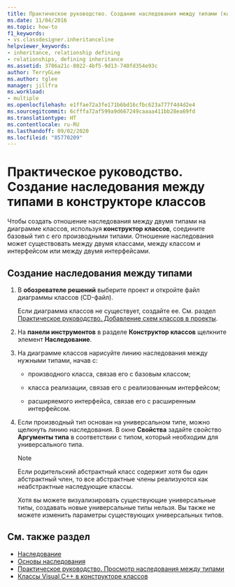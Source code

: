 ```yaml
---
title: Практическое руководство. Создание наследования между типами (конструктор классов)
ms.date: 11/04/2016
ms.topic: how-to
f1_keywords:
- vs.classdesigner.inheritanceline
helpviewer_keywords:
- inheritance, relationship defining
- relationships, defining inheritance
ms.assetid: 3786a21c-8022-4bf5-9d13-740fd354e93c
author: TerryGLee
ms.author: tglee
manager: jillfra
ms.workload:
- multiple
ms.openlocfilehash: e1ffae72a3fe171b6bd16cfbc623a777f4d4d2e4
ms.sourcegitcommit: 6cfffa72af599a9d667249caaaa411bb28ea69fd
ms.translationtype: HT
ms.contentlocale: ru-RU
ms.lasthandoff: 09/02/2020
ms.locfileid: "85770209"
---
```

# <a name="how-to-create-inheritance-between-types-in-class-designer"></a>Практическое руководство. Создание наследования между типами в конструкторе классов

Чтобы создать отношение наследования между двумя типами на диаграмме классов, используя **конструктор классов**, соедините базовый тип с его производными типами. Отношение наследования может существовать между двумя классами, между классом и интерфейсом или между двумя интерфейсами.

## <a name="to-create-an-inheritance-between-types"></a>Создание наследования между типами

1. В **обозревателе решений** выберите проект и откройте файл диаграммы классов (CD-файл).

     Если диаграмма классов не существует, создайте ее. См. раздел [Практическое руководство. Добавление схем классов в проекты](how-to-add-class-diagrams-to-projects.md).

2. На **панели инструментов** в разделе **Конструктор классов** щелкните элемент **Наследование**.

3. На диаграмме классов нарисуйте линию наследования между нужными типами, начав с:

    - производного класса, связав его с базовым классом;

    - класса реализации, связав его с реализованным интерфейсом;

    - расширяемого интерфейса, связав его с расширенным интерфейсом.

4. Если производный тип основан на универсальном типе, можно щелкнуть линию наследования. В окне **Свойства** задайте свойство **Аргументы типа** в соответствии с типом, который необходим для универсального типа.

    > [!NOTE]
    > Если родительский абстрактный класс содержит хотя бы один абстрактный член, то все абстрактные члены реализуются как неабстрактные наследующие классы.
    >
    >  Хотя вы можете визуализировать существующие универсальные типы, создавать новые универсальные типы нельзя. Вы также не можете изменить параметры существующих универсальных типов.

## <a name="see-also"></a>См. также раздел

- [Наследование](/dotnet/csharp/programming-guide/classes-and-structs/inheritance)
- [Основы наследования](/dotnet/visual-basic/programming-guide/language-features/objects-and-classes/inheritance-basics)
- [Практическое руководство. Просмотр наследования между типами](how-to-view-inheritance-between-types.md)
- [Классы Visual C++ в конструкторе классов](visual-cpp-classes.md)
